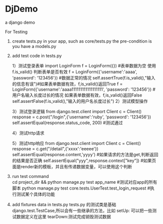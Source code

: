 DjDemo
======

a django demo


For Testing

1. create tests.py in your app, such as core/tests.py
the pre-condition is you have a models.py

2. add test code in tests.py
   
   1）测试登录表单
   import LoginForm
   f = LoginForm({}) #表单数据为空
   使用f.is_valid() 判断表单是否有效
   f = LoginForm({'username':'aaaa', 'password': '123456'})  #数据正常的情况
   self.assertTrue(f.is_valid(),"输入的信息有误")#如果表单数据有效，f,is_valid()返回True
   f = LoginForm({'username':'aaaa111111111111111111', 'password': '123456'})  #用户名输入长度过长的情况
   如果表单数据有效，f,is_valid()返回False
   self.assertFalse(f.is_valid(),"输入的用户名长度过长")
   2）测试模型操作
   
   3）测试登录逻辑
   from django.test.client import Client
   c = Client()
   response = c.post("/login",{'username':'ruby', 'password': '123456'})
   self.assertEqual(response.status_code, 200)  #测试通过
   
   4）测试http请求
   
   5）测试http响应
    from django.test.client import Client
   c = Client()
   response = c.get("/detail",{'xxxx':'eeeee'})
   self.assertEqual(response.content,'yyyy') #如果请求的方法是get,判断返回的结果是否正确
   self.assertEqual("yyy",response.context["key"]) #如果页面是render新的模板，并且有传递数据变量，可以使用这个判断
   
   
3. run test command  
	cd project_dir && python manage.py test app_name   #测试对应app的所有脚本
	python manage.py test core.tests.UserTest.test_login_request #执行测试某个具体的功能
	
4. add fixtures data in tests.py
    tests.py 的测试类是基础django.test.TestCase,所以会有一些继承的方法，比如
    setUp: 可以把一些测试数据定义在这里
    tearDown:测试完成销毁测试数据
	
   
   

